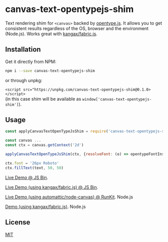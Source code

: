 # canvas-text-opentypejs-shim

Text rendering shim for `<canvas>` backed by [opentype.js](https://github.com/nodebox/opentype.js). It allows you to get consistent results regardless of the OS, browser and the environment (Node.js). Works great with [kangax/fabric.js](https://github.com/kangax/fabric.js).

## Installation

Get it directly from NPM:

```sh
npm i --save canvas-text-opentypejs-shim
```

or through unpkg:

`<script src="https://unpkg.com/canvas-text-opentypejs-shim@0.1.0></script>`  
(in this case shim will be available as `window['canvas-text-opentypejs-shim']`).


## Usage

```javascript
const applyCanvasTextOpenTypeJsShim = require('canvas-text-opentypejs-shim')

const canvas ...
const ctx = canvas.getContext('2d')

applyCanvasTextOpenTypeJsShim(ctx, {resolveFont: (o) => opentypeFontInstance})

ctx.font = '26px Roboto'
ctx.fillText(text, 50, 50)
```

[Live Demo @ JS Bin](http://jsbin.com/gist/caa8be675e6dafee47c76a004202258d?html,output).  

[Live Demo (using kangax/fabric.js) @ JS Bin](http://jsbin.com/gist/82369ed3ec7ab0edfb8006da69b3b93a?html,output).

[Live Demo (using automattic/node-canvas) @ RunKit](http://runkit.com/shyiko/canvas-text-opentypejs-shim). Node.js

[Demo (using kangax/fabric.js)](demo/demo-runkit-fabric.js). Node.js

## License

[MIT](https://opensource.org/licenses/mit-license.php)

